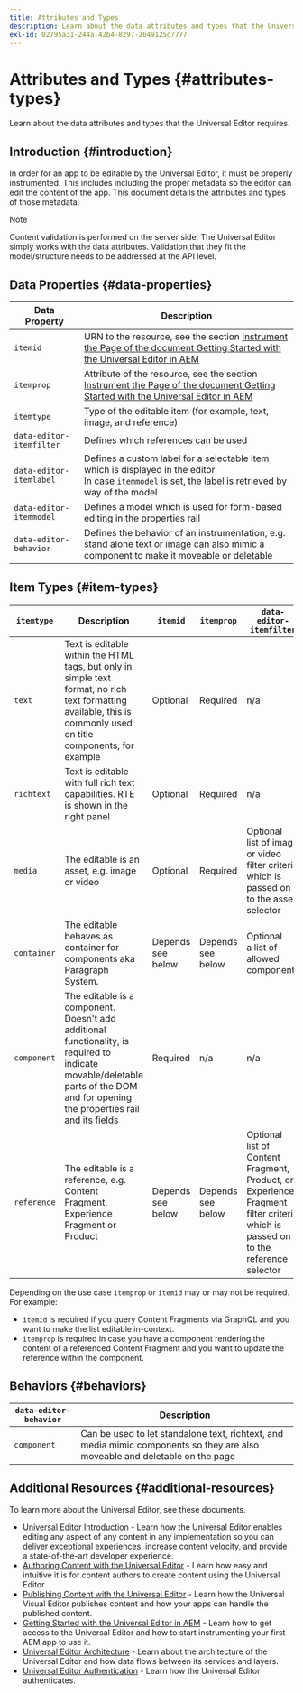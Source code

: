 ```yaml
---
title: Attributes and Types
description: Learn about the data attributes and types that the Universal Editor requires.
exl-id: 02795a31-244a-42b4-8297-2649125d7777
---
```

# Attributes and Types {#attributes-types}

Learn about the data attributes and types that the Universal Editor requires.

## Introduction {#introduction}

In order for an app to be editable by the Universal Editor, it must be properly instrumented. This includes including the proper metadata so the editor can edit the content of the app. This document details the attributes and types of those metadata.

>[!NOTE]
>
>Content validation is performed on the server side. The Universal Editor simply works with the data attributes. Validation that they fit the model/structure needs to be addressed at the API level.

## Data Properties {#data-properties}

|Data Property|Description|
|---|---|
|`itemid`|URN to the resource, see the section [Instrument the Page of the document Getting Started with the Universal Editor in AEM](getting-started.md#instrument-thepage)|
|`itemprop`|Attribute of the resource, see the section [Instrument the Page of the document Getting Started with the Universal Editor in AEM](getting-started.md#instrument-thepage)|
|`itemtype`|Type of the editable item (for example, text, image, and reference)|
|`data-editor-itemfilter`|Defines which references can be used|
|`data-editor-itemlabel`|Defines a custom label for a selectable item which is displayed in the editor <br>In case `itemmodel` is set, the label is retrieved by way of the model|
|`data-editor-itemmodel`|Defines a model which is used for form-based editing in the properties rail|
|`data-editor-behavior`|Defines the behavior of an instrumentation, e.g.  stand alone text or image can also mimic a component to make it moveable or deletable|

## Item Types {#item-types}

|`itemtype`|Description|`itemid`|`itemprop`|`data-editor-itemfilter`|`data-editor-itemlabel`|`data-editor-itemmodel`|`data-editor-behvior`|
|---|---|---|---|---|---|---|---|
|`text`|Text is editable within the HTML tags, but only in simple text format, no rich text formatting available, this is commonly used on title components, for example|Optional|Required|n/a|Optional|n/a|Optional|
|`richtext`|Text is editable with full rich text capabilities. RTE is shown in the right panel|Optional|Required|n/a|Optional|n/a|Optional|
|`media`|The editable is an asset, e.g. image or video|Optional|Required|Optional<br>list of image or video filter criteria which is passed on to the asset selector|Optional|n/a|Optional|
|`container`|The editable behaves as container for components aka Paragraph System.|Depends <br>see below|Depends <br>see below|Optional<br>a list of allowed components|Optional|n/a|n/a|
|`component`|The editable is a component. Doesn't add additional functionality, is required to indicate movable/deletable parts of the DOM and for opening the properties rail and its fields|Required|n/a|n/a|Optional|Optional|n/a|
|`reference`|The editable is a reference, e.g. Content Fragment, Experience Fragment or Product|Depends <br>see below|Depends <br>see below|Optional<br>list of Content Fragment, Product, or Experience Fragment filter criteria which is passed on to the reference selector|Optional|Optional|n/a|

Depending on the use case `itemprop` or `itemid` may or may not be required. For example:

* `itemid` is required if you query Content Fragments via GraphQL and you want to make the list editable in-context.
* `itemprop` is required in case you have a component rendering the content of a referenced Content Fragment and you want to update the reference within the component.

## Behaviors {#behaviors}

|`data-editor-behavior`|Description|
|---|---|
|`component`|Can be used to let standalone text, richtext, and media mimic  components so they are also moveable and deletable on the page|

## Additional Resources {#additional-resources}

To learn more about the Universal Editor, see these documents.

* [Universal Editor Introduction](introduction.md) - Learn how the Universal Editor enables editing any aspect of any content in any implementation so you can deliver exceptional experiences, increase content velocity, and provide a state-of-the-art developer experience.
* [Authoring Content with the Universal Editor](authoring.md) - Learn how easy and intuitive it is for content authors to create content using the Universal Editor.
* [Publishing Content with the Universal Editor](publishing.md) - Learn how the Universal Visual Editor publishes content and how your apps can handle the published content.
* [Getting Started with the Universal Editor in AEM](getting-started.md) - Learn how to get access to the Universal Editor and how to start instrumenting your first AEM app to use it.
* [Universal Editor Architecture](architecture.md) - Learn about the architecture of the Universal Editor and how data flows between its services and layers.
* [Universal Editor Authentication](authentication.md) - Learn how the Universal Editor authenticates.
